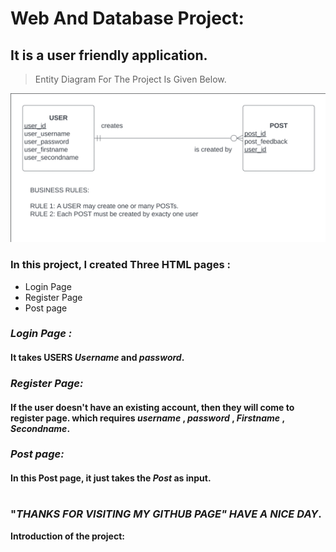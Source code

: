 # **Web And Database Project:**
## It is a user friendly application.
> Entity Diagram For The Project Is Given Below.

![ER DIAGRAM](/public/images/erd.png)

### In this project, I created Three HTML pages :
 * Login Page
 * Register Page
 * Post page

### ***Login Page :***
#### It takes USERS ***Username*** and ***password***.
### ***Register Page:***
#### If the user doesn't have an existing account, then they will come to register page. which requires ***username*** , ***password*** , ***Firstname*** , ***Secondname***.
### ***Post page:***
#### In this Post page, it just takes the ***Post*** as input.

#
### "***THANKS FOR VISITING MY GITHUB PAGE" HAVE A NICE DAY***.
**Introduction of the project:**
